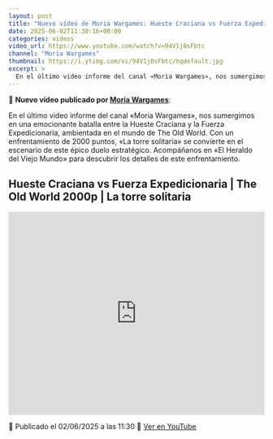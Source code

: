 ```yaml
---
layout: post
title: "Nuevo vídeo de Moria Wargames: Hueste Craciana vs Fuerza Expedicionaria | The Old World 2000p | La torre solitaria"
date: 2025-06-02T11:30:16+00:00
categories: videos
video_url: https://www.youtube.com/watch?v=94V1j0sFbtc
channel: "Moria Wargames"
thumbnail: https://i.ytimg.com/vi/94V1j0sFbtc/hqdefault.jpg
excerpt: >
  En el último video informe del canal «Moria Wargames», nos sumergimos en una emocionante batalla entre la Hueste Craciana y la Fuerza Expedicionaria, ambientada en el mundo de The Old World. Con un enfrentamiento de 2000 puntos, «La torre solitaria» se convierte en el escenario de este épico duelo estratégico. Acompáñanos en «El Heraldo del Viejo Mundo» para descubrir los detalles de este enfrentamiento.
---
```


🎥 **Nuevo vídeo publicado por [Moria Wargames](https://www.youtube.com/channel/UCcQsRY8wmVbBjtrnhWuL9pQ)**:

En el último video informe del canal «Moria Wargames», nos sumergimos en una emocionante batalla entre la Hueste Craciana y la Fuerza Expedicionaria, ambientada en el mundo de The Old World. Con un enfrentamiento de 2000 puntos, «La torre solitaria» se convierte en el escenario de este épico duelo estratégico. Acompáñanos en «El Heraldo del Viejo Mundo» para descubrir los detalles de este enfrentamiento.

## Hueste Craciana vs Fuerza Expedicionaria | The Old World 2000p | La torre solitaria

<iframe width="100%" height="400" src="https://www.youtube.com/embed/94V1j0sFbtc" frameborder="0" allowfullscreen></iframe>

📅 Publicado el 02/06/2025 a las 11:30
🔗 [Ver en YouTube](https://www.youtube.com/watch?v=94V1j0sFbtc)
